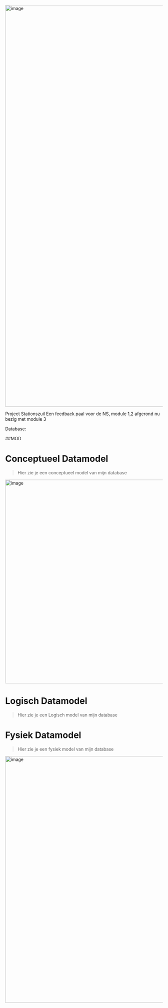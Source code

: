[<img width="1280" alt="image" src="https://cdn.discordapp.com/attachments/880909639330443325/1159036204604473385/Stationszuil_banner.png?ex=651e6c15&is=651d1a95&hm=7bb5a8783f673cd7fe5a0ed41e69491acc390728e88c5e0fcb31cf1466af1b7d&">](https://github.com/sfh0345/station/blob/master/README.md)


Project Stationszuil
Een feedback paal voor de NS, module 1,2 afgerond nu bezig met module 3


Database:

##MOD
# Conceptueel Datamodel
> Hier zie je een conceptueel model van mijn database
<img width="649" alt="image" src="https://github.com/sfh0345/station/assets/144694375/c1a209c7-b587-4753-abaa-628462216a85">

# Logisch Datamodel
> Hier zie je een Logisch model van mijn database


# Fysiek Datamodel
> Hier zie je een fysiek model van mijn database
<img width="786" alt="image" src="https://github.com/sfh0345/station/assets/144694375/3f8572d8-fb92-4b44-a340-f0be457815cb">
